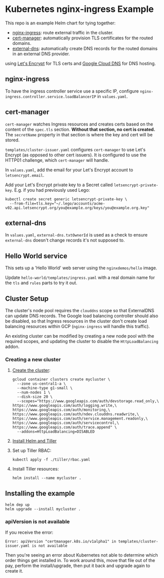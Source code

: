 # Kubernetes nginx-ingress Example

This repo is an example Helm chart for tying together:

 *  [nginx-ingress](https://github.com/kubernetes/ingress-nginx): route external traffic in the cluster.
 *  [cert-manager](https://github.com/jetstack/cert-manager): automatically provision TLS certificates for the routed
    domains.
 *  [external-dns](https://github.com/kubernetes-incubator/external-dns): automatically create DNS records for the
    routed domains in an external DNS provider.

using [Let's Encrypt](https://letsencrypt.org/) for TLS certs and [Google Cloud DNS](https://cloud.google.com/dns/) for
DNS hosting.


## nginx-ingress

To have the ingress controller service use a specific IP, configure `nginx-ingress.controller.service.loadBalancerIP` in
`values.yaml`.


## cert-manager

`cert-manager` watches Ingress resources and creates certs based on the content of the `spec.tls` section. **Without
that section, no cert is created.** The `secretName` property in that section is where the key and cert will be stored.

`templates/cluster-issuer.yaml` configures `cert-manager` to use Let's Encrypt (as opposed to other cert issuers). It is
configured to use the HTTP01 challenge, which `cert-manager` will handle.

In `values.yaml`, add the email for your Let's Encrypt account to `letsencrypt.email`.

Add your Let's Encrypt private key to a Secret called `letsencrypt-private-key`. E.g. if you had previously used Lego:

    kubectl create secret generic letsencrypt-private-key \
      --from-file=tls.key="~/.lego/accounts/acme-v02.api.letsencrypt.org/you@example.org/keys/you@example.org.key"


## external-dns

In `values.yaml`, `external-dns.txtOwnerId` is used as a check to ensure `external-dns` doesn't change records it's not
supposed to.


## Hello World service

This sets up a 'Hello World' web server using the `nginxdemos/hello` image.

Update `hello-world/templates/ingress.yaml` with a real domain name for the `tls` and `rules` parts to try it out.


## Cluster Setup

The cluster's node pool requires the `clouddns` scope so that ExternalDNS can update DNS records. The Google load
balancing controller should also be disabled, so that Ingress resources in the cluster don't create load balancing
resources within GCP (`nginx-ingress` will handle this traffic).

An existing cluster can be modified by creating a new node pool with the required scopes, and updating the cluster to
disable the `HttpLoadBalancing` addon.

### Creating a new cluster

 1. [Create the cluster](https://cloud.google.com/container-engine/docs/clusters/operations#creating_a_container_cluster):

        gcloud container clusters create mycluster \
          --zone us-central1-a \
          --machine-type g1-small \
          --num-nodes 1 \
          --disk-size 20 \
          --scopes="https://www.googleapis.com/auth/devstorage.read_only,\
        https://www.googleapis.com/auth/logging.write,\
        https://www.googleapis.com/auth/monitoring,\
        https://www.googleapis.com/auth/ndev.clouddns.readwrite,\
        https://www.googleapis.com/auth/service.management.readonly,\
        https://www.googleapis.com/auth/servicecontrol,\
        https://www.googleapis.com/auth/trace.append" \
          --addons=HttpLoadBalancing=DISABLED

 2. [Install Helm and Tiller](https://github.com/kubernetes/helm/blob/master/docs/install.md)

 3. Set up Tiller RBAC:

        kubectl apply -f ./tiller/rbac.yaml

 4. Install Tiller resources:

        helm install --name mycluster .

## Installing the example

    helm dep up
    helm upgrade --install mycluster .

### apiVersion is not available

If you receive the error:

    Error: apiVersion "certmanager.k8s.io/v1alpha1" in templates/cluster-issuer.yaml is not available

Then you're seeing an error about Kubernetes not able to determine which order things get installed in. To work around
this, move that file out of the pay, perform the install/upgrade, then put it back and upgrade again to create it.
